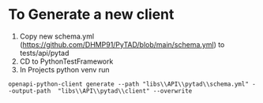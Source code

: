 # To Generate a new client
1. Copy new schema.yml (https://github.com/DHMP91/PyTAD/blob/main/schema.yml) to tests/api/pytad
2. CD to PythonTestFramework
3. In Projects python venv run
```
openapi-python-client generate --path "libs\\API\\pytad\\schema.yml" --output-path  "libs\\API\\pytad\\client" --overwrite
```
